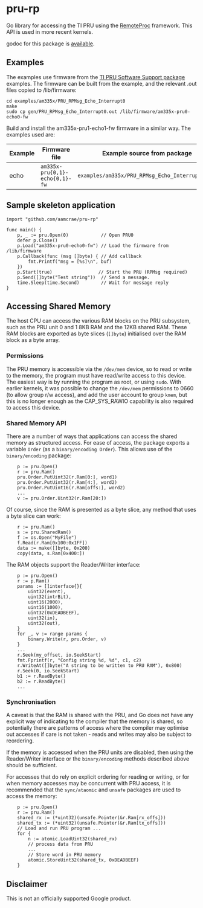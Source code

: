 # pru-rp
Go library for accessing the TI PRU using the
[RemoteProc](https://software-dl.ti.com/processor-sdk-linux/esd/docs/08_00_00_21/linux/Foundational_Components/PRU-ICSS/Linux_Drivers/RemoteProc.html)
framework. This API is used in more recent kernels.

godoc for this package is [available](https://pkg.go.dev/github.com/aamcrae/pru-rp).

## Examples

The examples use firmware from the [TI PRU Software Support package](https://git.ti.com/cgit/pru-software-support-package)
examples.
The firmware can be built from the example, and the relevant .out files copied
to /lib/firmware:

```
cd examples/am335x/PRU_RPMsg_Echo_Interrupt0
make
sudo cp gen/PRU_RPMsg_Echo_Interrupt0.out /lib/firmware/am335x-pru0-echo0-fw
```

Build and install the am335x-pru1-echo1-fw firmware in a similar way.
The examples used are:

| Example | Firmware file | Example source from package |
|---------|---------------|-----------------------------|
| echo | `am335x-pru{0,1}-echo{0,1}-fw` | `examples/am335x/PRU_RPMsg_Echo_Interrupt{0,1}` |

## Sample skeleton application

```
import "github.com/aamcrae/pru-rp"

func main() {
	p, _ := pru.Open(0)            // Open PRU0
	defer p.Close()
	p.Load("am335x-pru0-echo0-fw") // Load the firmware from /lib/firmware
	p.Callback(func (msg []byte) { // Add callback
		fmt.Printf("msg = [%s]\n", buf)
    })
	p.Start(true)                 // Start the PRU (RPMsg required)
	p.Send([]byte("Test string"))  // Send a message.
	time.Sleep(time.Second)        // Wait for message reply
}
```

## Accessing Shared Memory

The host CPU can access the various RAM blocks on the PRU subsystem, such as the PRU unit 0 and 1 8KB RAM
and the 12KB shared RAM. These RAM blocks are exported as byte slices (```[]byte```) initialised over the
RAM block as a byte array.

### Permissions

The PRU memory is accessible via the ```/dev/mem``` device, so to read or write to the memory,
the program must have read/write access to this device.
The easiest way is by running the program as root, or using ```sudo```.
With earlier kernels, it was possible to change the ```/dev/mem``` permissions
to 0660 (to allow group r/w access), and add the user account to group ```kmem```, but
this is no longer enough as the CAP_SYS_RAWIO capability is also required to access this device.

### Shared Memory API

There are a number of ways that applications can access the shared memory as structured access.
For ease of access, the package exports a variable ```Order``` (as a ```binary/encoding Order```).
This allows use of the ```binary/encoding``` package:

```
	p := pru.Open()
	r := pru.Ram()
	pru.Order.PutUint32(r.Ram[0:], word1)
	pru.Order.PutUint32(r.Ram[4:], word2)
	pru.Order.PutUint16(r.Ram[offs:], word2)
	...
	v := pru.Order.Uint32(r.Ram[20:])
```

Of course, since the RAM is presented as a byte slice, any method that
uses a byte slice can work:

```
	r := pru.Ram()
	s := pru.SharedRam()
	f := os.Open("MyFile")
	f.Read(r.Ram[0x100:0x1FF])
	data := make([]byte, 0x200)
	copy(data, s.Ram[0x400:])
```

The RAM objects support the Reader/Writer interface:

```
	p := pru.Open()
	r := p.Ram()
	params := []interface{}{
		uint32(event),
		uint32(intrBit),
		uint16(2000),
		uint16(1000),
		uint32(0xDEADBEEF),
		uint32(in),
		uint32(out),
	}
	for _, v := range params {
		binary.Write(r, pru.Order, v)
	}
	...
	r.Seek(my_offset, io.SeekStart)
	fmt.Fprintf(r, "Config string %d, %d", c1, c2)
	r.WriteAt([]byte("A string to be written to PRU RAM"), 0x800)
	r.Seek(0, io.SeekStart)
	b1 := r.ReadByte()
	b2 := r.ReadByte()
	...
```

### Synchronisation

A caveat is that the RAM is shared with the PRU, and Go does not have any explicit way
of indicating to the compiler that the memory is shared, so potentially there are patterns
of access where the compiler may optimise out accesses if care is not taken - reads and writes may also
be subject to reordering.

If the memory is accessed when the PRU units are disabled, then using the Reader/Writer interface or the
```binary/encoding``` methods described above should be sufficient.

For accesses that do rely on explicit ordering for reading or writing,
or for when memory accesses may be concurrent with PRU access,
it is recommended that the ```sync/ataomic```
and ```unsafe``` packages are used to access the memory:

```
	p := pru.Open()
	r := pru.Ram()
	shared_rx := (*uint32)(unsafe.Pointer(&r.Ram[rx_offs]))
	shared_tx := (*uint32)(unsafe.Pointer(&r.Ram[tx_offs]))
	// Load and run PRU program ...
	for {
		n := atomic.LoadUint32(shared_rx)
		// process data from PRU
		...
		// Store word in PRU memory
		atomic.StoreUint32(shared_tx, 0xDEADBEEF)
	}
```

## Disclaimer

This is not an officially supported Google product.
